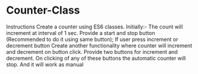 # Counter-Class
Instructions
Create a counter using ES6 classes.
Initially:-
The count will increment at interval of 1 sec.
Provide a start and stop button (Recommended to do it using same button);
If user press increment or decrement button
Create another functionality where counter will increment and decrement on button click.
Provide two buttons for increment and decrement.
On clicking of any of these buttons the automatic counter will stop.
And it will work as manual